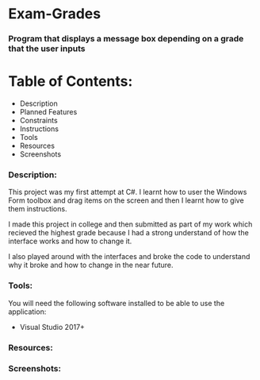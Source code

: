 # Exam-Grades
### Program that displays a message box depending on a grade that the user inputs

# Table of Contents:
- Description
- Planned Features
- Constraints
- Instructions
- Tools
- Resources
- Screenshots

### Description: 

This project was my first attempt at C#. I learnt how to user the Windows Form toolbox and drag items on the screen and then I learnt how to give them instructions.

I made this project in college and then submitted as part of my work which recieved the highest grade because I had a strong understand of how the interface works and how to change it.

I also played around with the interfaces and broke the code to understand why it broke and how to change in the near future.

### Tools:
You will need the following software installed to be able to use the application:
- Visual Studio 2017+

### Resources:

### Screenshots: 
